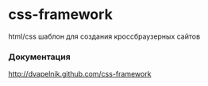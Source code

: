 # css-framework

html/css шаблон для создания кроссбраузерных сайтов

### Документация

http://dvapelnik.github.com/css-framework
